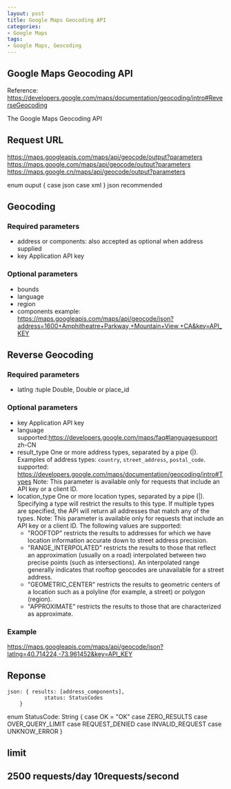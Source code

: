 ```yaml
---
layout: post
title: Google Maps Geocoding API
categories:
- Google Maps
tags:
- Google Maps, Geocoding
---
```


     
	 
## Google Maps Geocoding API
  Reference: https://developers.google.com/maps/documentation/geocoding/intro#ReverseGeocoding

  The Google Maps Geocoding API
## Request URL
https://maps.googleapis.com/maps/api/geocode/output?parameters
https://maps.google.com/maps/api/geocode/output?parameters
https://maps.google.cn/maps/api/geocode/output?parameters

enum ouput {
    case json
    case xml
}
json recommended
## Geocoding
### Required parameters
- address
    or components: also accepted as optional when address supplied
- key
    Application API key

### Optional parameters
- bounds
- language
- region
- components
example: https://maps.googleapis.com/maps/api/geocode/json?address=1600+Amphitheatre+Parkway,+Mountain+View,+CA&key=API_KEY

## Reverse Geocoding
### Required parameters
- latlng :tuple Double, Double
    or place_id
### Optional parameters
- key Application API key
- language supported:https://developers.google.com/maps/faq#languagesupport zh-CN
- result_type  One or more address types, separated by a pipe (|). Examples of address types: `country`, `street_address`, `postal_code`. supported: https://developers.google.com/maps/documentation/geocoding/intro#Types
    Note: This parameter is available only for requests that include an API key or a client ID.
- location_type
    One or more location types, separated by a pipe (|). Specifying a type will restrict the results to this type. If multiple types are specified, the API will return all addresses that match any of the types. Note: This parameter is available only for requests that include an API key or a client ID. The following values are supported:
    * "ROOFTOP" restricts the results to addresses for which we have location information accurate down to street address precision.
    * "RANGE_INTERPOLATED" restricts the results to those that reflect an approximation (usually on a road) interpolated between two precise points (such as intersections). An interpolated range generally indicates that rooftop geocodes are unavailable for a street address.
    * "GEOMETRIC_CENTER" restricts the results to geometric centers of a location such as a polyline (for example, a street) or polygon (region).
    * "APPROXIMATE" restricts the results to those that are characterized as approximate.

### Example
https://maps.googleapis.com/maps/api/geocode/json?latlng=40.714224,-73.961452&key=API_KEY
## Reponse
    json: { results: [address_components],
                status: StatusCodes
        }
enum StatusCode: String {
case OK = "OK"
case ZERO_RESULTS
case OVER_QUERY_LIMIT
case REQUEST_DENIED
case INVALID_REQUEST
case UNKNOW_ERROR
}
## limit
2500 requests/day 10requests/second
----
